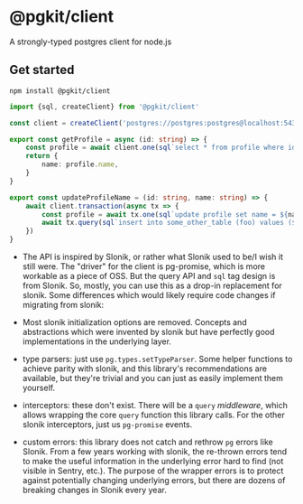 # @pgkit/client

A strongly-typed postgres client for node.js

## Get started

```
npm install @pgkit/client
```

```ts
import {sql, createClient} from '@pgkit/client'

const client = createClient('postgres://postgres:postgres@localhost:5432/postgres')

export const getProfile = async (id: string) => {
    const profile = await client.one(sql`select * from profile where id = ${id}`)
    return {
        name: profile.name,
    }
}

export const updateProfileName = (id: string, name: string) => {
    await client.transaction(async tx => {
        const profile = await tx.one(sql`update profile set name = ${name} where id = ${id} returning *`)
        await tx.query(sql`insert into some_other_table (foo) values (${profile.foo})`)
    })
}
```

- The API is inspired by Slonik, or rather what Slonik used to be/I wish it still were. The "driver" for the client is pg-promise, which is more workable as a piece of OSS. But the query API and `sql` tag design is from Slonik. So, mostly, you can use this as a drop-in replacement for slonik. Some differences which would likely require code changes if migrating from slonik:

- Most slonik initialization options are removed. Concepts and abstractions which were invented by slonik but have perfectly good implementations in the underlying layer.

- type parsers: just use `pg.types.setTypeParser`. Some helper functions to achieve parity with slonik, and this library's recommendations are available, but they're trivial and you can just as easily implement them yourself.
- interceptors: these don't exist. There will be a `query` _middleware_, which allows wrapping the core `query` function this library calls. For the other slonik interceptors, just us `pg-promise` events.
- custom errors: this library does not catch and rethrow `pg` errors like Slonik. From a few years working with slonik, the re-thrown errors tend to make the useful information in the underlying error hard to find (not visible in Sentry, etc.). The purpose of the wrapper errors is to protect against potentially changing underlying errors, but there are dozens of breaking changes in Slonik every year.
